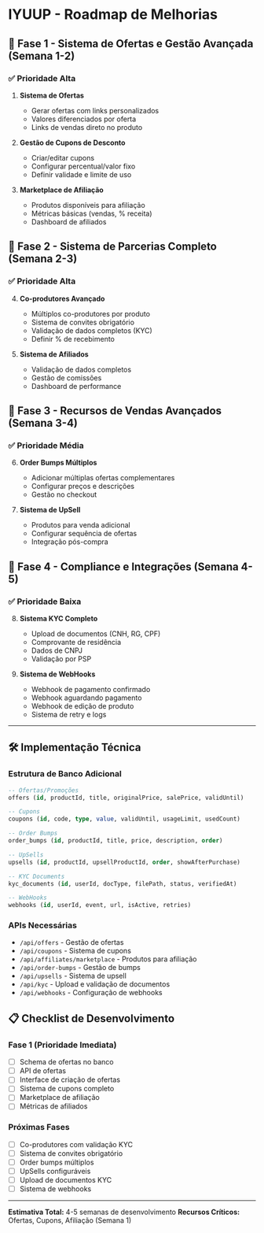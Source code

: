 # IYUUP - Roadmap de Melhorias

## 🎯 Fase 1 - Sistema de Ofertas e Gestão Avançada (Semana 1-2)

### ✅ Prioridade Alta
1. **Sistema de Ofertas**
   - Gerar ofertas com links personalizados
   - Valores diferenciados por oferta
   - Links de vendas direto no produto
   
2. **Gestão de Cupons de Desconto**
   - Criar/editar cupons
   - Configurar percentual/valor fixo
   - Definir validade e limite de uso
   
3. **Marketplace de Afiliação**
   - Produtos disponíveis para afiliação
   - Métricas básicas (vendas, % receita)
   - Dashboard de afiliados

## 🎯 Fase 2 - Sistema de Parcerias Completo (Semana 2-3)

### ✅ Prioridade Alta
4. **Co-produtores Avançado**
   - Múltiplos co-produtores por produto
   - Sistema de convites obrigatório
   - Validação de dados completos (KYC)
   - Definir % de recebimento

5. **Sistema de Afiliados**
   - Validação de dados completos
   - Gestão de comissões
   - Dashboard de performance

## 🎯 Fase 3 - Recursos de Vendas Avançados (Semana 3-4)

### ✅ Prioridade Média
6. **Order Bumps Múltiplos**
   - Adicionar múltiplas ofertas complementares
   - Configurar preços e descrições
   - Gestão no checkout

7. **Sistema de UpSell**
   - Produtos para venda adicional
   - Configurar sequência de ofertas
   - Integração pós-compra

## 🎯 Fase 4 - Compliance e Integrações (Semana 4-5)

### ✅ Prioridade Baixa
8. **Sistema KYC Completo**
   - Upload de documentos (CNH, RG, CPF)
   - Comprovante de residência
   - Dados de CNPJ
   - Validação por PSP

9. **Sistema de WebHooks**
   - Webhook de pagamento confirmado
   - Webhook aguardando pagamento
   - Webhook de edição de produto
   - Sistema de retry e logs

---

## 🛠 Implementação Técnica

### Estrutura de Banco Adicional
```sql
-- Ofertas/Promoções
offers (id, productId, title, originalPrice, salePrice, validUntil)

-- Cupons
coupons (id, code, type, value, validUntil, usageLimit, usedCount)

-- Order Bumps
order_bumps (id, productId, title, price, description, order)

-- UpSells
upsells (id, productId, upsellProductId, order, showAfterPurchase)

-- KYC Documents
kyc_documents (id, userId, docType, filePath, status, verifiedAt)

-- WebHooks
webhooks (id, userId, event, url, isActive, retries)
```

### APIs Necessárias
- `/api/offers` - Gestão de ofertas
- `/api/coupons` - Sistema de cupons
- `/api/affiliates/marketplace` - Produtos para afiliação
- `/api/order-bumps` - Gestão de bumps
- `/api/upsells` - Sistema de upsell
- `/api/kyc` - Upload e validação de documentos
- `/api/webhooks` - Configuração de webhooks

## 📋 Checklist de Desenvolvimento

### Fase 1 (Prioridade Imediata)
- [ ] Schema de ofertas no banco
- [ ] API de ofertas
- [ ] Interface de criação de ofertas
- [ ] Sistema de cupons completo
- [ ] Marketplace de afiliação
- [ ] Métricas de afiliados

### Próximas Fases
- [ ] Co-produtores com validação KYC
- [ ] Sistema de convites obrigatório
- [ ] Order bumps múltiplos
- [ ] UpSells configuráveis
- [ ] Upload de documentos KYC
- [ ] Sistema de webhooks

---

**Estimativa Total:** 4-5 semanas de desenvolvimento
**Recursos Críticos:** Ofertas, Cupons, Afiliação (Semana 1)